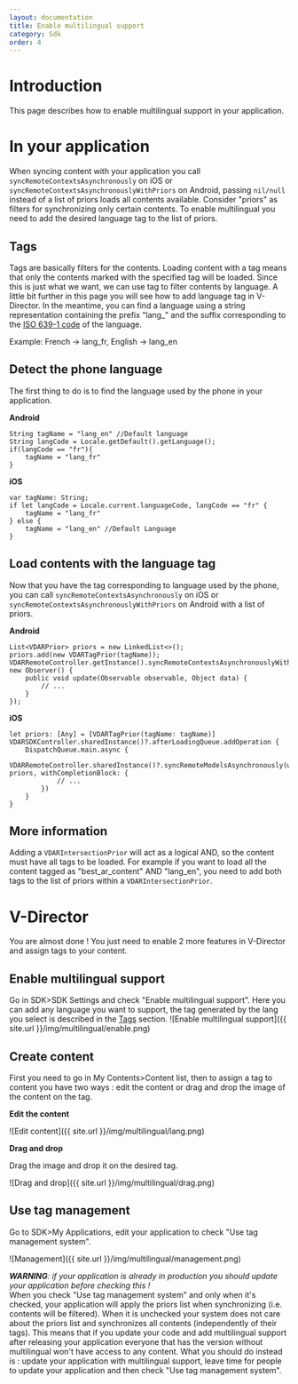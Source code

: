 ```yaml
---
layout: documentation
title: Enable multilingual support
category: Sdk
order: 4
---
```


# Introduction

This page describes how to enable multilingual support in your application.

# In your application

When syncing content with your application you call `syncRemoteContextsAsynchronously` on iOS or `syncRemoteContextsAsynchronouslyWithPriors` on Android, passing `nil/null` instead of a list of priors loads all contents available. Consider "priors" as filters for synchronizing only certain contents. To enable multilingual you need to add the desired language tag to the list of priors.

## Tags

Tags are basically filters for the contents. Loading content with a tag means that only the contents marked with the specified tag will be loaded. Since this is just what we want, we can use tag to filter contents by language. A little bit further in this page you will see how to add language tag in V-Director. In the meantime, you can find a language using a string representation containing the prefix "lang_" and the suffix corresponding to the 
[ISO 639-1 code](https://en.wikipedia.org/wiki/List_of_ISO_639-1_codes) of the language.

Example: French -> lang_fr, English -> lang_en

## Detect the phone language

The first thing to do is to find the language used by the phone in your application.

**Android**

```
String tagName = "lang_en" //Default language
String langCode = Locale.getDefault().getLanguage();
if(langCode == "fr"){
    tagName = "lang_fr"
}
```

**iOS**

```
var tagName: String;
if let langCode = Locale.current.languageCode, langCode == "fr" {
    tagName = "lang_fr"
} else {
    tagName = "lang_en" //Default Language
}
```

## Load contents with the language tag

Now that you have the tag corresponding to language used by the phone, you can call `syncRemoteContextsAsynchronously` on iOS or `syncRemoteContextsAsynchronouslyWithPriors` on Android with a list of priors.

**Android**

```
List<VDARPrior> priors = new LinkedList<>();
priors.add(new VDARTagPrior(tagName));
VDARRemoteController.getInstance().syncRemoteContextsAsynchronouslyWithPriors(priors, new Observer() {
    public void update(Observable observable, Object data) {
        // ...
    }
});
```

**iOS**

```
let priors: [Any] = [VDARTagPrior(tagName: tagName)]
VDARSDKController.sharedInstance()?.afterLoadingQueue.addOperation {
    DispatchQueue.main.async {
        VDARRemoteController.sharedInstance()?.syncRemoteModelsAsynchronously(withPriors: priors, withCompletionBlock: {
        	// ...
        })
    }
}
```

## More information

Adding a `VDARIntersectionPrior` will act as a logical AND, so the content must have all tags to be loaded.
For example if you want to load all the content tagged as "best_ar_content" AND "lang_en", you need to add both tags to the list of priors within a `VDARIntersectionPrior`.

# V-Director

You are almost done ! You just need to enable 2 more features in V-Director and assign tags to your content.

## Enable multilingual support

Go in SDK>SDK Settings and check "Enable multilingual support". Here you can add any language you want to support, the tag generated by the lang you select is described in the [Tags](#tags) section.
![Enable multilingual support]({{ site.url }}/img/multilingual/enable.png)

## Create content

First you need to go in My Contents>Content list, then to assign a tag to content you have two ways : edit the content or drag and drop the image of the content on the tag.

**Edit the content**

![Edit content]({{ site.url }}/img/multilingual/lang.png)

**Drag and drop**

Drag the image and drop it on the desired tag.  

![Drag and drop]({{ site.url }}/img/multilingual/drag.png)

## Use tag management

Go to SDK>My Applications, edit your application to check "Use tag management system".


![Management]({{ site.url }}/img/multilingual/management.png)


***WARNING**: if your application is already in production you should update your application before checking this !*  
When you check "Use tag management system" and only when it's checked, your application will apply the priors list when synchronizing (i.e. contents will be filtered). When it is unchecked your system does not care about the priors list and synchronizes all contents (independently of their tags). This means that if you update your code and add multilingual support after releasing your application everyone that has the version without multilingual won't have access to any content. What you should do instead is : update your application with multilingual support, leave time for people to update your application and then check "Use tag management system".  
